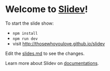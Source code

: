 # Welcome to [Slidev](https://github.com/slidevjs/slidev)!

To start the slide show:

- `npm install`
- `npm run dev`
- visit http://thosewhoyoulove.github.io/slidev

Edit the [slides.md](./slides.md) to see the changes.

Learn more about Slidev on [documentations](https://sli.dev/).

